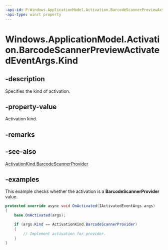 ```yaml
---
-api-id: P:Windows.ApplicationModel.Activation.BarcodeScannerPreviewActivatedEventArgs.Kind
-api-type: winrt property
---
```


<!-- Property syntax.
public ActivationKind Kind { get; }
-->

# Windows.ApplicationModel.Activation.BarcodeScannerPreviewActivatedEventArgs.Kind

## -description
Specifies the kind of activation.

## -property-value
Activation kind.

## -remarks

## -see-also
[ActivationKind.BarcodeScannerProvider](activationkind.md)

## -examples
This example checks whether the activation is a **BarcodeScannerProvider** value. 

```csharp
protected override async void OnActivated(IActivatedEventArgs args)
{
    base.OnActivated(args);

    if (args.Kind == ActivationKind.BarcodeScannerProvider)
    {
        // Implement activation for provider.
    }
}
```
